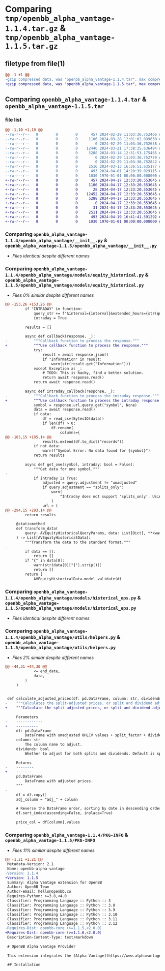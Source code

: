 # Comparing `tmp/openbb_alpha_vantage-1.1.4.tar.gz` & `tmp/openbb_alpha_vantage-1.1.5.tar.gz`

## filetype from file(1)

```diff
@@ -1 +1 @@
-gzip compressed data, was "openbb_alpha_vantage-1.1.4.tar", max compression
+gzip compressed data, was "openbb_alpha_vantage-1.1.5.tar", max compression
```

## Comparing `openbb_alpha_vantage-1.1.4.tar` & `openbb_alpha_vantage-1.1.5.tar`

### file list

```diff
@@ -1,10 +1,10 @@
--rw-r--r--   0        0        0      457 2024-02-29 11:03:36.752466 openbb_alpha_vantage-1.1.4/README.md
--rw-r--r--   0        0        0     1106 2024-03-28 12:01:02.099630 openbb_alpha_vantage-1.1.4/openbb_alpha_vantage/__init__.py
--rw-r--r--   0        0        0        0 2024-02-29 11:03:36.752638 openbb_alpha_vantage-1.1.4/openbb_alpha_vantage/models/__init__.py
--rw-r--r--   0        0        0    12446 2024-03-21 17:38:35.636494 openbb_alpha_vantage-1.1.4/openbb_alpha_vantage/models/equity_historical.py
--rw-r--r--   0        0        0     5288 2024-03-14 12:31:53.175465 openbb_alpha_vantage-1.1.4/openbb_alpha_vantage/models/historical_eps.py
--rw-r--r--   0        0        0        0 2024-02-29 11:03:36.752779 openbb_alpha_vantage-1.1.4/openbb_alpha_vantage/py.typed
--rw-r--r--   0        0        0        0 2024-02-29 11:03:36.752842 openbb_alpha_vantage-1.1.4/openbb_alpha_vantage/utils/__init__.py
--rw-r--r--   0        0        0     2516 2024-03-13 16:36:51.635177 openbb_alpha_vantage-1.1.4/openbb_alpha_vantage/utils/helpers.py
--rw-r--r--   0        0        0      493 2024-04-01 14:20:39.029115 openbb_alpha_vantage-1.1.4/pyproject.toml
--rw-r--r--   0        0        0     1030 1970-01-01 00:00:00.000000 openbb_alpha_vantage-1.1.4/PKG-INFO
+-rw-r--r--   0        0        0      457 2024-04-17 12:33:20.553645 openbb_alpha_vantage-1.1.5/README.md
+-rw-r--r--   0        0        0     1106 2024-04-17 12:33:20.553645 openbb_alpha_vantage-1.1.5/openbb_alpha_vantage/__init__.py
+-rw-r--r--   0        0        0       28 2024-04-17 12:33:20.553645 openbb_alpha_vantage-1.1.5/openbb_alpha_vantage/models/__init__.py
+-rw-r--r--   0        0        0    12452 2024-04-17 12:33:20.553645 openbb_alpha_vantage-1.1.5/openbb_alpha_vantage/models/equity_historical.py
+-rw-r--r--   0        0        0     5288 2024-04-17 12:33:20.553645 openbb_alpha_vantage-1.1.5/openbb_alpha_vantage/models/historical_eps.py
+-rw-r--r--   0        0        0        0 2024-04-17 12:33:20.553645 openbb_alpha_vantage-1.1.5/openbb_alpha_vantage/py.typed
+-rw-r--r--   0        0        0       31 2024-04-17 12:33:20.553645 openbb_alpha_vantage-1.1.5/openbb_alpha_vantage/utils/__init__.py
+-rw-r--r--   0        0        0     2511 2024-04-17 12:33:20.553645 openbb_alpha_vantage-1.1.5/openbb_alpha_vantage/utils/helpers.py
+-rw-r--r--   0        0        0      493 2024-04-19 16:41:41.591292 openbb_alpha_vantage-1.1.5/pyproject.toml
+-rw-r--r--   0        0        0     1030 1970-01-01 00:00:00.000000 openbb_alpha_vantage-1.1.5/PKG-INFO
```

### Comparing `openbb_alpha_vantage-1.1.4/openbb_alpha_vantage/__init__.py` & `openbb_alpha_vantage-1.1.5/openbb_alpha_vantage/__init__.py`

 * *Files identical despite different names*

### Comparing `openbb_alpha_vantage-1.1.4/openbb_alpha_vantage/models/equity_historical.py` & `openbb_alpha_vantage-1.1.5/openbb_alpha_vantage/models/equity_historical.py`

 * *Files 0% similar despite different names*

```diff
@@ -153,26 +153,26 @@
         if "INTRADAY" in function:
             query_str += f"&interval={interval}&extended_hours={str(query.extended_hours).lower()}"
             intraday = True
 
         results = []
 
         async def callback(response, _):
-            """Callback function to process the response."""
+            """Use callback function to process the response."""
             try:
                 result = await response.json()
                 if "Information" in result:
                     warn(str(result.get("Information")))
             except Exception as _:
                 # TODO: This is hacky, find a better solution.
                 return await response.read()
             return await response.read()
 
         async def intraday_callback(response, _):
-            """Callback function to process the intraday response."""
+            """Use callback function to process the intraday response."""
             symbol = response.url.query.get("symbol", None)
             data = await response.read()
             if data:
                 df = read_csv(BytesIO(data))
                 if len(df) > 0:
                     df.rename(
                         columns={
@@ -185,15 +185,14 @@
                 results.extend(df.to_dict("records"))
             if not data:
                 warn(f"Symbol Error: No data found for {symbol}")
             return results
 
         async def get_one(symbol, intraday: bool = False):
             """Get data for one symbol."""
-
             if intraday is True:
                 adjusted = query.adjustment != "unadjusted"
                 if query.adjustment == "splits_only":
                     warn(
                         "Intraday does not support 'splits_only'. Using 'splits_and_dividends' instead."
                     )
                 url = (
@@ -294,15 +293,14 @@
         return results
 
     @staticmethod
     def transform_data(
         query: AVEquityHistoricalQueryParams, data: List[Dict], **kwargs: Any
     ) -> List[AVEquityHistoricalData]:
         """Transform the data to the standard format."""
-
         if data == []:
             return []
         if "{" in data[0]:
             warn(str(data[0]["{"].strip()))
             return []
         return [
             AVEquityHistoricalData.model_validate(d)
```

### Comparing `openbb_alpha_vantage-1.1.4/openbb_alpha_vantage/models/historical_eps.py` & `openbb_alpha_vantage-1.1.5/openbb_alpha_vantage/models/historical_eps.py`

 * *Files identical despite different names*

### Comparing `openbb_alpha_vantage-1.1.4/openbb_alpha_vantage/utils/helpers.py` & `openbb_alpha_vantage-1.1.5/openbb_alpha_vantage/utils/helpers.py`

 * *Files 2% similar despite different names*

```diff
@@ -44,31 +44,30 @@
             <= end_date,
             data,
         )
     )
 
 
 def calculate_adjusted_prices(df: pd.DataFrame, column: str, dividends: bool = False):
-    """Calculates the split-adjusted prices, or split and dividend adjusted prices.
+    """Calculate the split-adjusted prices, or split and dividend adjusted prices.
 
     Parameters
-    ------------
+    ----------
     df: pd.DataFrame
         DataFrame with unadjusted OHLCV values + split_factor + dividend
     column: str
         The column name to adjust.
     dividends: bool
         Whether to adjust for both splits and dividends. Default is split-adjusted only.
 
     Returns
-    --------
+    -------
     pd.DataFrame
         DataFrame with adjusted prices.
     """
-
     df = df.copy()
     adj_column = "adj_" + column
 
     # Reverse the DataFrame order, sorting by date in descending order
     df.sort_index(ascending=False, inplace=True)
 
     price_col = df[column].values
```

### Comparing `openbb_alpha_vantage-1.1.4/PKG-INFO` & `openbb_alpha_vantage-1.1.5/PKG-INFO`

 * *Files 11% similar despite different names*

```diff
@@ -1,21 +1,21 @@
 Metadata-Version: 2.1
 Name: openbb-alpha-vantage
-Version: 1.1.4
+Version: 1.1.5
 Summary: Alpha Vantage extension for OpenBB
 Author: OpenBB Team
 Author-email: hello@openbb.co
 Requires-Python: >=3.8,<4.0
 Classifier: Programming Language :: Python :: 3
 Classifier: Programming Language :: Python :: 3.8
 Classifier: Programming Language :: Python :: 3.9
 Classifier: Programming Language :: Python :: 3.10
 Classifier: Programming Language :: Python :: 3.11
 Classifier: Programming Language :: Python :: 3.12
-Requires-Dist: openbb-core (>=1.1.5,<2.0.0)
+Requires-Dist: openbb-core (>=1.1.6,<2.0.0)
 Description-Content-Type: text/markdown
 
 # OpenBB Alpha Vantage Provider
 
 This extension integrates the [Alpha Vantage](https://www.alphavantage.co/) data provider into the OpenBB Platform.
 
 ## Installation
```

